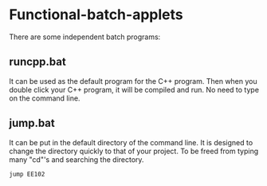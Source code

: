 # Functional-batch-applets
There are some independent batch programs:
## runcpp.bat
It can be used as the default program for the C++ program.
Then when you double click your C++ program, it will be compiled and run.
No need to type on the command line.
## jump.bat
It can be put in the default directory of the command line.
It is designed to change the directory quickly to that of your project.
To be freed from typing many "cd"'s and searching the directory.
```Bash
jump EE102
```
